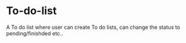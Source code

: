 # To-do-list
A To do list where user can create To do lists, can change the status to pending/finishded etc..
